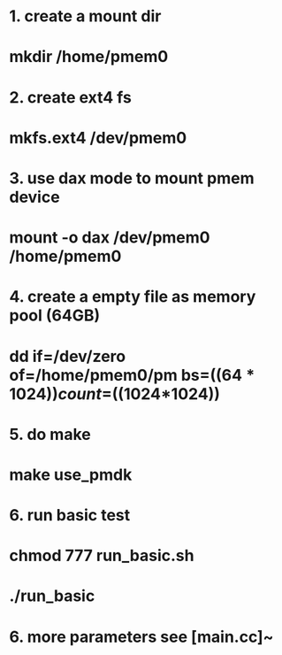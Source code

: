 # 1. create a mount dir
# mkdir /home/pmem0

# 2. create ext4 fs
# mkfs.ext4 /dev/pmem0

# 3. use dax mode to mount pmem device
# mount -o dax /dev/pmem0 /home/pmem0

# 4. create a empty file as memory pool (64GB)
# dd if=/dev/zero of=/home/pmem0/pm bs=$((64*1024)) count=$((1024*1024))

# 5. do make
# make use_pmdk

# 6. run basic test
# chmod 777 run_basic.sh
# ./run_basic

# 6. more parameters see [main.cc]~
